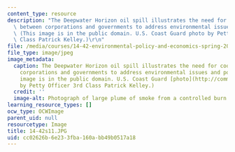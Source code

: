 ```yaml
---
content_type: resource
description: "The Deepwater Horizon oil spill illustrates the need for cooperation\
  \ between corporations and governments to address environmental issues and policy.\
  \ (This image is in the public domain. U.S. Coast Guard photo by Petty Officer 3rd\
  \ Class Patrick Kelley.)\r\n"
file: /media/courses/14-42-environmental-policy-and-economics-spring-2011/cc02626b6e233fba160abb49b0517a18_14-42s11.JPG
file_type: image/jpeg
image_metadata:
  caption: The Deepwater Horizon oil spill illustrates the need for cooperation between
    corporations and governments to address environmental issues and policy. (This
    image is in the public domain. U.S. Coast Guard [photo](http://commons.wikimedia.org/wiki/File:Defense.gov_photo_essay_100506-N-6070S-346.jpg)
    by Petty Officer 3rd Class Patrick Kelley.)
  credit: ''
  image-alt: Photograph of large plume of smoke from a controlled burn of an oil spill.
learning_resource_types: []
ocw_type: OCWImage
parent_uid: null
resourcetype: Image
title: 14-42s11.JPG
uid: cc02626b-6e23-3fba-160a-bb49b0517a18
---
```


